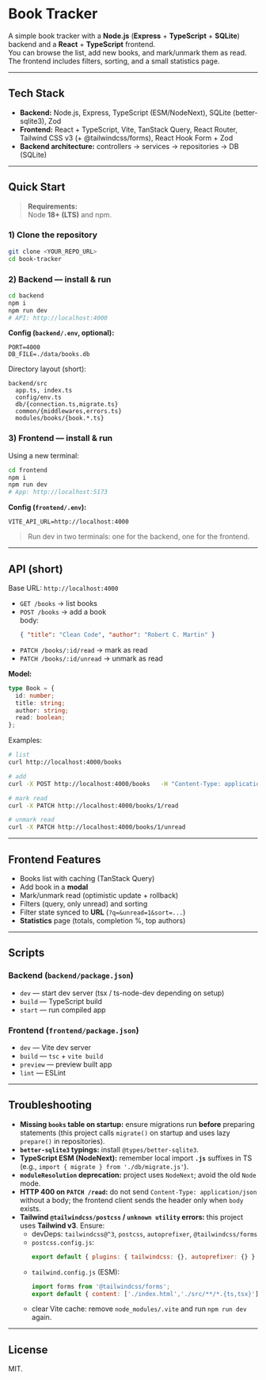 # Book Tracker

A simple book tracker with a **Node.js** (**Express** + **TypeScript** + **SQLite**) backend and a **React** + **TypeScript** frontend.  
You can browse the list, add new books, and mark/unmark them as read. The frontend includes filters, sorting, and a small statistics page.

---

## Tech Stack

- **Backend:** Node.js, Express, TypeScript (ESM/NodeNext), SQLite (better-sqlite3), Zod  
- **Frontend:** React + TypeScript, Vite, TanStack Query, React Router, Tailwind CSS v3 (+ @tailwindcss/forms), React Hook Form + Zod  
- **Backend architecture:** controllers → services → repositories → DB (SQLite)

---

## Quick Start

> **Requirements:**  
> Node **18+ (LTS)** and npm.  

### 1) Clone the repository
```bash
git clone <YOUR_REPO_URL>
cd book-tracker
```

### 2) Backend — install & run
```bash
cd backend
npm i
npm run dev
# API: http://localhost:4000
```

**Config (`backend/.env`, optional):**
```env
PORT=4000
DB_FILE=./data/books.db
```

Directory layout (short):
```
backend/src
  app.ts, index.ts
  config/env.ts
  db/{connection.ts,migrate.ts}
  common/{middlewares,errors.ts}
  modules/books/{book.*.ts}
```

### 3) Frontend — install & run
Using a new terminal:
```bash
cd frontend
npm i
npm run dev
# App: http://localhost:5173
```

**Config (`frontend/.env`):**
```env
VITE_API_URL=http://localhost:4000
```

> Run dev in two terminals: one for the backend, one for the frontend.

---

## API (short)

Base URL: `http://localhost:4000`

- `GET /books` → list books
- `POST /books` → add a book  
  body:
  ```json
  { "title": "Clean Code", "author": "Robert C. Martin" }
  ```
- `PATCH /books/:id/read` → mark as read
- `PATCH /books/:id/unread` → unmark as read

**Model:**
```ts
type Book = {
  id: number;
  title: string;
  author: string;
  read: boolean;
};
```

Examples:
```bash
# list
curl http://localhost:4000/books

# add
curl -X POST http://localhost:4000/books   -H "Content-Type: application/json"   -d '{"title":"Clean Code","author":"Robert C. Martin"}'

# mark read
curl -X PATCH http://localhost:4000/books/1/read

# unmark read
curl -X PATCH http://localhost:4000/books/1/unread
```

---

## Frontend Features

- Books list with caching (TanStack Query)
- Add book in a **modal**
- Mark/unmark read (optimistic update + rollback)
- Filters (query, only unread) and sorting
- Filter state synced to **URL** (`?q=&unread=1&sort=...`)
- **Statistics** page (totals, completion %, top authors)

---

## Scripts

### Backend (`backend/package.json`)
- `dev` — start dev server (tsx / ts-node-dev depending on setup)
- `build` — TypeScript build
- `start` — run compiled app

### Frontend (`frontend/package.json`)
- `dev` — Vite dev server
- `build` — `tsc` + `vite build`
- `preview` — preview built app
- `lint` — ESLint

---

## Troubleshooting

- **Missing `books` table on startup:** ensure migrations run **before** preparing statements (this project calls `migrate()` on startup and uses lazy `prepare()` in repositories).
- **`better-sqlite3` typings:** install `@types/better-sqlite3`.
- **TypeScript ESM (NodeNext):** remember local import **`.js`** suffixes in TS (e.g., `import { migrate } from './db/migrate.js'`).
- **`moduleResolution` deprecation:** project uses `NodeNext`; avoid the old `Node` mode.
- **HTTP 400 on `PATCH /read`:** do not send `Content-Type: application/json` without a body; the frontend client sends the header only when `body` exists.
- **Tailwind `@tailwindcss/postcss` / `unknown utility` errors:** this project uses **Tailwind v3**. Ensure:
  - devDeps: `tailwindcss@^3`, `postcss`, `autoprefixer`, `@tailwindcss/forms`
  - `postcss.config.js`:
    ```js
    export default { plugins: { tailwindcss: {}, autoprefixer: {} } };
    ```
  - `tailwind.config.js` (ESM):
    ```js
    import forms from '@tailwindcss/forms';
    export default { content: ['./index.html','./src/**/*.{ts,tsx}'], theme:{extend:{}}, plugins:[forms()] };
    ```
  - clear Vite cache: remove `node_modules/.vite` and run `npm run dev` again.

---


## License

MIT.
